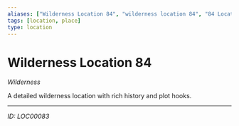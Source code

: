 ```yaml
---
aliases: ["Wilderness Location 84", "wilderness location 84", "84 Location Wilderness"]
tags: [location, place]
type: location
---
```


# Wilderness Location 84

*Wilderness*

A detailed wilderness location with rich history and plot hooks.

---
*ID: LOC00083*